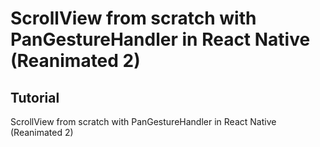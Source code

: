# ScrollView from scratch with PanGestureHandler in React Native (Reanimated 2)

## Tutorial
ScrollView from scratch with PanGestureHandler in React Native (Reanimated 2)
